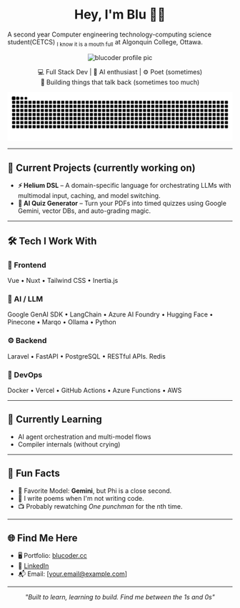 <h1 align="center">Hey, I'm Blu 👨‍💻</h1>
<p> A second year Computer engineering technology-computing science student(CETCS) <sub>I know it is a mouth full</sub> at Algonquin College, Ottawa.
<p align="center">
  <img src="https://res.cloudinary.com/dao2elffs/image/upload/v1746708177/cartoon_ux9jht.png" width="100" alt="blucoder profile pic">
</p>

<p align="center">
  💻 Full Stack Dev | 🧠 AI enthusiast | ⚙️ Poet (sometimes) <br>
  🚀 Building things that talk back (sometimes too much)
</p>


![GitHub Snake Light](https://github.com/theBluCoder/theBluCoder/blob/output/github-contribution-grid-snake.svg)




---

## 🧠 Current Projects (currently working on) 

- **⚡ Helium DSL** – A domain-specific language for orchestrating LLMs with multimodal input, caching, and model switching.
- **🧩 AI Quiz Generator** – Turn your PDFs into timed quizzes using Google Gemini, vector DBs, and auto-grading magic.
---

## 🛠️ Tech I Work With

### 🧪 Frontend  
Vue • Nuxt • Tailwind CSS • Inertia.js

### 🧠 AI / LLM  
Google GenAI SDK • LangChain • Azure AI Foundry • Hugging Face • Pinecone • Marqo • Ollama • Python

### ⚙️ Backend  
Laravel • FastAPI • PostgreSQL • RESTful APIs. Redis

### 🚀 DevOps  
Docker • Vercel • GitHub Actions • Azure Functions • AWS 

---

## 🌱 Currently Learning
- AI agent orchestration and multi-model flows
- Compiler internals (without crying)

---

## 🎨 Fun Facts

- 🧠 Favorite Model: **Gemini**, but Phi is a close second.
- 📝 I write poems when I'm not writing code.
- 📺 Probably rewatching *One punchman* for the nth time.

---

## 🌐 Find Me Here

- 🖥️ Portfolio: [blucoder.cc](https://www.blucoder.cc/)
- 💼 [LinkedIn](#)
- 📬 Email: [your.email@example.com]

---

<p align="center">
  <i>"Built to learn, learning to build. Find me between the 1s and 0s"</i>
</p>
